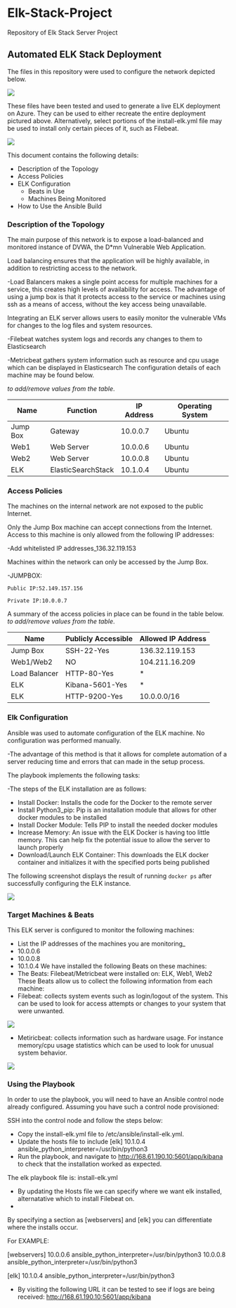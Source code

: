 # Elk-Stack-Project
Repository of Elk Stack Server Project
## Automated ELK Stack Deployment

The files in this repository were used to configure the network depicted below.

![](Diagrams/Network_Diagram.png.png)


These files have been tested and used to generate a live ELK deployment on Azure. They can be used to either recreate the entire deployment pictured above. Alternatively, select portions of the install-elk.yml file may be used to install only certain pieces of it, such as Filebeat.

![](Ansible/install-elk.yml)

This document contains the following details:
- Description of the Topology
- Access Policies
- ELK Configuration
  - Beats in Use
  - Machines Being Monitored
- How to Use the Ansible Build


### Description of the Topology

The main purpose of this network is to expose a load-balanced and monitored instance of DVWA, the D*mn Vulnerable Web Application.

Load balancing ensures that the application will be highly available, in addition to restricting access to the network.

-Load Balancers makes a single point access for multiple machines for a service, this creates high levels of availability for access.  The advantage of using a jump box is that it protects access to the service or machines using ssh as a means of access, without the key access being unavailable. 

Integrating an ELK server allows users to easily monitor the vulnerable VMs for changes to the log files and system resources.

-Filebeat watches system logs and records any changes to them to Elasticsearch

-Metricbeat gathers system information such as resource and cpu usage which can be displayed in Elasticsearch
The configuration details of each machine may be found below.

_[](http://www.tablesgenerator.com/markdown_tables) to add/remove values from the table_.

| Name     | Function           | IP Address | Operating System |
|----------|--------------------|------------|------------------|
| Jump Box | Gateway            | 10.0.0.7   | Ubuntu           |
| Web1     | Web Server         | 10.0.0.6   | Ubuntu           |
| Web2     | Web Server         | 10.0.0.8   | Ubuntu           |
| ELK      | ElasticSearchStack | 10.1.0.4   | Ubuntu           |


### Access Policies

The machines on the internal network are not exposed to the public Internet. 

Only the Jump Box machine can accept connections from the Internet. Access to this machine is only allowed from the following IP addresses:

-Add whitelisted IP addresses_136.32.119.153

Machines within the network can only be accessed by the Jump Box.

-JUMPBOX:

	Public IP:52.149.157.156
	
	Private IP:10.0.0.7
	
A summary of the access policies in place can be found in the table below.
_[](http://www.tablesgenerator.com/markdown_tables) to add/remove values from the table_.

| Name          | Publicly Accessible | Allowed IP Address |
|---------------|---------------------|--------------------|
| Jump Box      | SSH-22-Yes          | 136.32.119.153     |
| Web1/Web2     | NO                  | 104.211.16.209     |
| Load Balancer | HTTP-80-Yes         | *                  |
| ELK           | Kibana-5601-Yes     | *                  |
| ELK           | HTTP-9200-Yes       | 10.0.0.0/16        |

### Elk Configuration

Ansible was used to automate configuration of the ELK machine. No configuration was performed manually.  


-The advantage of this method is that it allows for complete automation of a server reducing time and errors that can made in the setup process.

The playbook implements the following tasks:

-The steps of the ELK installation are as follows:

- Install Docker: Installs the code for the Docker to the remote server
- Install Python3_pip: Pip is an installation module that allows for other docker modules to be installed
- Install Docker Module: Tells PIP to install the needed docker modules
- Increase Memory: An issue with the ELK Docker is having too little memory. This can help fix the potential issue to allow the server to launch properly
- Download/Launch ELK Container: This downloads the ELK docker container and initializes it with the specified ports being published

The following screenshot displays the result of running `docker ps` after successfully configuring the ELK instance.

![](Diagrams/Docker.png.png)


### Target Machines & Beats
This ELK server is configured to monitor the following machines:
- List the IP addresses of the machines you are monitoring_
- 10.0.0.6
- 10.0.0.8
- 10.1.0.4
We have installed the following Beats on these machines:
- The Beats: Filebeat/Metricbeat were installed on: ELK, Web1, Web2
These Beats allow us to collect the following information from each machine:
- Filebeat: collects system events such as login/logout of the system. This can be used to look for access attempts or changes to your system that were unwanted. 

![](https://github.com/andrewjameslee1988/Elk-Stack-Project/blob/main/Diagrams/FileBeat%20syslog.png.png?raw=true)
 
- Metiricbeat: collects information such as hardware usage. For instance memory/cpu usage statistics which can be used to look for unusual system behavior. 

![](https://github.com/andrewjameslee1988/Elk-Stack-Project/blob/main/Diagrams/MetricBeat%20syslog.png.png)

### Using the Playbook
In order to use the playbook, you will need to have an Ansible control node already configured. Assuming you have such a control node provisioned: 

SSH into the control node and follow the steps below:
- Copy the install-elk.yml file to /etc/ansible/install-elk.yml.
- Update the hosts file to include [elk] 10.1.0.4 ansible_python_interpreter=/usr/bin/python3
- Run the playbook, and navigate to http://168.61.190.10:5601/app/kibana to check that the installation worked as expected.


The elk playbook file is: install-elk.yml

- By updating the Hosts file we can specify where we want elk installed, alternatative which to install Filebeat on.  
- 
By specifying a section as [webservers] and [elk] you can differentiate where the installs occur. 

For EXAMPLE:

[webservers]
10.0.0.6 ansible_python_interpreter=/usr/bin/python3
10.0.0.8 ansible_python_interpreter=/usr/bin/python3

[elk]
10.1.0.4 ansible_python_interpreter=/usr/bin/python3

- By visiting the following URL it can be tested to see if logs are being received:
http://168.61.190.10:5601/app/kibana
